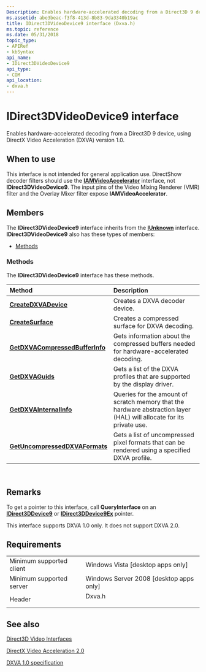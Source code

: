 ```yaml
---
Description: Enables hardware-accelerated decoding from a Direct3D 9 device, using DirectX Video Acceleration (DXVA) version 1.0.
ms.assetid: abe3beac-f3f8-413d-8b83-9da3340b19ac
title: IDirect3DVideoDevice9 interface (Dxva.h)
ms.topic: reference
ms.date: 05/31/2018
topic_type: 
- APIRef
- kbSyntax
api_name: 
- IDirect3DVideoDevice9
api_type: 
- COM
api_location: 
- dxva.h
---
```


# IDirect3DVideoDevice9 interface

Enables hardware-accelerated decoding from a Direct3D 9 device, using DirectX Video Acceleration (DXVA) version 1.0.

## When to use

This interface is not intended for general application use. DirectShow decoder filters should use the [**IAMVideoAccelerator**](https://msdn.microsoft.com/library/Dd375992(v=VS.85).aspx) interface, not **IDirect3DVideoDevice9**. The input pins of the Video Mixing Renderer (VMR) filter and the Overlay Mixer filter expose **IAMVideoAccelerator**.

## Members

The **IDirect3DVideoDevice9** interface inherits from the [**IUnknown**](https://msdn.microsoft.com/library/ms680509(v=VS.85).aspx) interface. **IDirect3DVideoDevice9** also has these types of members:

-   [Methods](#methods)

### Methods

The **IDirect3DVideoDevice9** interface has these methods.



| Method                                                                                   | Description                                                                                                                       |
|:-----------------------------------------------------------------------------------------|:----------------------------------------------------------------------------------------------------------------------------------|
| [**CreateDXVADevice**](idirect3dvideodevice9-createdxvadevice.md)                       | Creates a DXVA decoder device.<br/>                                                                                         |
| [**CreateSurface**](idirect3dvideodevice9-createsurface.md)                             | Creates a compressed surface for DXVA decoding.<br/>                                                                        |
| [**GetDXVACompressedBufferInfo**](idirect3dvideodevice9-getdxvacompressedbufferinfo.md) | Gets information about the compressed buffers needed for hardware-accelerated decoding.<br/>                                |
| [**GetDXVAGuids**](idirect3dvideodevice9-getdxvaguids.md)                               | Gets a list of the DXVA profiles that are supported by the display driver.<br/>                                             |
| [**GetDXVAInternalInfo**](idirect3dvideodevice9-getdxvainternalinfo.md)                 | Queries for the amount of scratch memory that the hardware abstraction layer (HAL) will allocate for its private use. <br/> |
| [**GetUncompressedDXVAFormats**](idirect3dvideodevice9-getuncompresseddxvaformats.md)   | Gets a list of uncompressed pixel formats that can be rendered using a specified DXVA profile.<br/>                         |



 

## Remarks

To get a pointer to this interface, call **QueryInterface** on an [**IDirect3DDevice9**](https://msdn.microsoft.com/library/Bb174336(v=VS.85).aspx) or [**IDirect3DDevice9Ex**](https://msdn.microsoft.com/library/Bb174337(v=VS.85).aspx) pointer.

This interface supports DXVA 1.0 only. It does not support DXVA 2.0.

## Requirements



|                                     |                                                                                   |
|-------------------------------------|-----------------------------------------------------------------------------------|
| Minimum supported client<br/> | Windows Vista \[desktop apps only\]<br/>                                    |
| Minimum supported server<br/> | Windows Server 2008 \[desktop apps only\]<br/>                              |
| Header<br/>                   | <dl> <dt>Dxva.h</dt> </dl> |



## See also

<dl> <dt>

[Direct3D Video Interfaces](direct3d-video-interfaces.md)
</dt> <dt>

[DirectX Video Acceleration 2.0](directx-video-acceleration-2-0.md)
</dt> <dt>

[DXVA 1.0 specification](https://go.microsoft.com/fwlink/p/?linkid=93647)
</dt> </dl>

 

 




